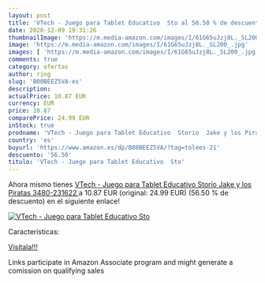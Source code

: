 ```yaml
---
layout: post
title: 'VTech - Juego para Tablet Educativo  Sto al 56.50 % de descuento'
date: 2020-12-09 19:31:26
thumbnailImage: 'https://m.media-amazon.com/images/I/61G65uJzj8L._SL200_.jpg'
image: 'https://m.media-amazon.com/images/I/61G65uJzj8L._SL200_.jpg'
images: [ 'https://m.media-amazon.com/images/I/61G65uJzj8L._SL200_.jpg' ]
comments: true
category: ofertas
author: ring
slug: 'B00BEEZ5VA-es'
description:
actualPrice: 10.87 EUR
currency: EUR
price: 10.87
comparePrice: 24.99 EUR
inStock: true
prodname: 'VTech - Juego para Tablet Educativo  Storio  Jake y los Piratas  3480-231622 '
country: 'es'
buyurl: 'https://www.amazon.es/dp/B00BEEZ5VA/?tag=tolees-21'
descuento: '56.50'
titulo: 'VTech - Juego para Tablet Educativo  Sto'
---
```


Ahora mismo tienes [VTech - Juego para Tablet Educativo  Storio  Jake y los Piratas  3480-231622 ](https://www.amazon.es/dp/B00BEEZ5VA/?tag=tolees-21) a 10.87 EUR (original: 24.99 EUR) (56.50 %  de descuento) en el siguiente enlace!

[![VTech - Juego para Tablet Educativo  Sto](https://m.media-amazon.com/images/I/61G65uJzj8L._SL200_.jpg)](https://www.amazon.es/dp/B00BEEZ5VA/?tag=tolees-21)

Características:


[Visítala!!!](https://www.amazon.es/dp/B00BEEZ5VA/?tag=tolees-21)

Links participate in Amazon Associate program and might generate a comission on qualifying sales

